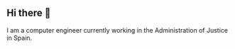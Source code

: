 ## Hi there 👋

I am a computer engineer currently working in the Administration of Justice in Spain.

